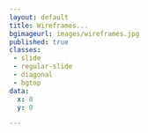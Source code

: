 ```yaml
---
layout: default
title: Wireframes...
bgimageurl: images/wireframes.jpg
published: true
classes:
 - slide
 - regular-slide
 - diagonal
 - bgtop
data:
  x: 0
  y: 0

---
```

